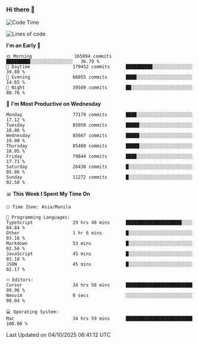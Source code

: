 ### Hi there 👋

<!--START_SECTION:waka-->
![Code Time](http://img.shields.io/badge/Code%20Time-6%2C341%20hrs%2038%20mins-blue)

![Lines of code](https://img.shields.io/badge/From%20Hello%20World%20I%27ve%20Written-148.0%20million%20lines%20of%20code-blue)

**I'm an Early 🐤** 

```text
🌞 Morning                165894 commits      █████████░░░░░░░░░░░░░░░░   36.79 % 
🌆 Daytime                179452 commits      ██████████░░░░░░░░░░░░░░░   39.80 % 
🌃 Evening                66055 commits       ████░░░░░░░░░░░░░░░░░░░░░   14.65 % 
🌙 Night                  39509 commits       ██░░░░░░░░░░░░░░░░░░░░░░░   08.76 % 
```
📅 **I'm Most Productive on Wednesday** 

```text
Monday                   77179 commits       ████░░░░░░░░░░░░░░░░░░░░░   17.12 % 
Tuesday                  85050 commits       █████░░░░░░░░░░░░░░░░░░░░   18.86 % 
Wednesday                85667 commits       █████░░░░░░░░░░░░░░░░░░░░   19.00 % 
Thursday                 85460 commits       █████░░░░░░░░░░░░░░░░░░░░   18.95 % 
Friday                   79844 commits       ████░░░░░░░░░░░░░░░░░░░░░   17.71 % 
Saturday                 26438 commits       █░░░░░░░░░░░░░░░░░░░░░░░░   05.86 % 
Sunday                   11272 commits       █░░░░░░░░░░░░░░░░░░░░░░░░   02.50 % 
```


📊 **This Week I Spent My Time On** 

```text
🕑︎ Time Zone: Asia/Manila

💬 Programming Languages: 
TypeScript               29 hrs 40 mins      █████████████████████░░░░   84.84 % 
Other                    1 hr 6 mins         █░░░░░░░░░░░░░░░░░░░░░░░░   03.16 % 
Markdown                 53 mins             █░░░░░░░░░░░░░░░░░░░░░░░░   02.56 % 
JavaScript               45 mins             █░░░░░░░░░░░░░░░░░░░░░░░░   02.18 % 
JSON                     45 mins             █░░░░░░░░░░░░░░░░░░░░░░░░   02.17 % 

🔥 Editors: 
Cursor                   34 hrs 58 mins      █████████████████████████   99.96 % 
Neovim                   0 secs              ░░░░░░░░░░░░░░░░░░░░░░░░░   00.04 % 

💻 Operating System: 
Mac                      34 hrs 59 mins      █████████████████████████   100.00 % 
```


 Last Updated on 04/10/2025 06:41:12 UTC
<!--END_SECTION:waka-->


<!--
**rad182/rad182** is a ✨ _special_ ✨ repository because its `README.md` (this file) appears on your GitHub profile.

Here are some ideas to get you started:

- 🔭 I’m currently working on ...
- 🌱 I’m currently learning ...
- 👯 I’m looking to collaborate on ...
- 🤔 I’m looking for help with ...
- 💬 Ask me about ...
- 📫 How to reach me: ...
- 😄 Pronouns: ...
- ⚡ Fun fact: ...
-->
